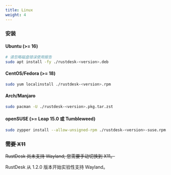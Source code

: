 ```yaml
---
title: Linux 
weight: 4
---
```


### 安装

#### Ubuntu (>= 16)

```bash
# 请忽略磁盘错误使用报告
sudo apt install -fy ./rustdesk-<version>.deb
```

#### CentOS/Fedora (>= 18)

```sh
sudo yum localinstall ./rustdesk-<version>.rpm
```

#### Arch/Manjaro

```sh
sudo pacman -U ./rustdesk-<version>.pkg.tar.zst
```

#### openSUSE (>= Leap 15.0 或 Tumbleweed)

```sh
sudo zypper install --allow-unsigned-rpm ./rustdesk-<version>-suse.rpm
```

### ~~需要 X11~~

~~RustDesk 尚未支持 Wayland; 您需要手动切换到 X11。~~

RustDesk 从 1.2.0 版本开始实验性支持 Wayland。
